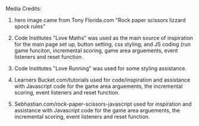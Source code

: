 Media Credits:

1. hero image came from Tony Florida.com "Rock paper scissors lizzard spock rules"

2. Code Institutes "Love Maths" was used as the main source of inspiration for the main page set up, button setting, css styling, and JS coding (run game funciton, incremental scoring, game area arguements, event listeners and reset function. 

3. Code Institutes "Love Running" was used for some styling assistance.

4. Learners Bucket.com/tutorials used for code/inspiration and assistance with Javascript code for the game area arguements, the incremental scoring, event listeners and reset function.

5. Sebhastian.com/rock-paper-scissors-javascript used for inspiration and assistance with Javascript code for the game area arguements, the incremental scoring, event listeners and reset function.